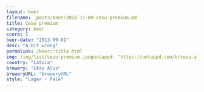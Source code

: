 ```yaml
---
layout: beer
filename: _posts/beer/2016-11-09-cesu-premium.md
title: Cesu premium
category: beer
score: 5
beer-date: "2013-09-01"
desc: "A bit wrong"
permalink: /beer/:title.html
img: /img/list/cesu-premium.jpeguntappd: "https://untappd.com/b/cesu-alus-cesu-premium/745853"
country: "Latvia"
brewery: "Cēsu Alus"
breweryURL: "breweryURL"
style: "Lager - Pale"
---
```

